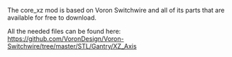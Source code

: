 The core_xz mod is based on Voron Switchwire and all of its parts that are available for free to download.

All the needed files can be found here: https://github.com/VoronDesign/Voron-Switchwire/tree/master/STL/Gantry/XZ_Axis 
